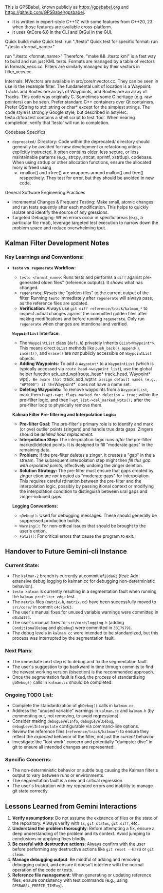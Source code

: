This is GPSBabel, known publicly as https://gpsbabel.org and
  https://github.com/GPSBabel/gpsbabel.
  * It is written in expert-style C++17, with some features from C++20, 23.
    when those features are available cross-platform.
  * It uses QtCore 6.8 in the CLI and QtGui in the GUI.

Quick build:
  make
Quick test:
  run "./testo"
Quick test for specific format:
  run "./testo <format_name>"

  run "./testo <format_name>"
  Therefore, "make && ./testo kml" is a fast way to build and run just
  KML tests.
Formats are managed by a table of vectors in formats_vecs.cc.
Filters are similarly managed by their vectors in filter_vecs.cc.

Internals:
  NVectors are available in src/core/nvector.cc. They can be seen in use
  in the resample filter.
  The fundamental unit of location is a Waypoint. Tracks and Routes are
  arrays of Waypoints, and Routes are an array of Tracks.
  This code was originally C. Sometimes some C heritage (e.g. raw pointers)
  can be seen.
  Prefer standard C++ containers over Qt containers.
  Prefer QString to std::string or char* except for the simplest strings.
  The code style is strongly Google style, but described in astylerc.
  testo.d/foo.test contains a shell script to test 'foo'.
  When nearing completion, verify that 'testo' will run to completion.

Codebase Specifics
 * `deprecated/` Directory: Code within the deprecated/ directory
    should generally be avoided for new development or refactoring
    unless explicitly instructed. It often contains older, less
    secure, or less maintainable patterns (e.g., strcpy, strcat,
    sprintf, xstrdup).
     codebase. When using strdup or other allocation functions, ensure the allocated
mory is freed using
   * xmalloc() and xfree() are wrappers around malloc() and
     free() respectively. They test for error, but they should be avoided
     in new code.

  General Software Engineering Practices
   * Incremental Changes & Frequent Testing: Make small, atomic changes and run tests
equently after each
     modification. This helps to quickly isolate and identify the source of any
gressions.
   * Targeted Debugging: When errors occur in specific areas (e.g., a particular file
rmat), leverage
     targeted test execution to narrow down the problem space and reduce overwhelming
tput.

## Kalman Filter Development Notes

### Key Learnings and Conventions:

-   **`testo` vs. `regenerate` Workflow:**
    -   `testo <format_name>`: Runs tests and performs a `diff` against pre-generated
olden files" (reference outputs). It *shows* what has changed.
    -   `regenerate`: *Resets* the "golden files" to the current output of the filter.
        Running `testo` immediately after `regenerate` will always pass, as the reference files
        are updated.
    -   **Verification:** Always use `git diff reference/track/kalman_*` to inspect
        actual changes against the committed golden files after making modifications and before
        running `regenerate`. Only run `regenerate` when changes are intentional and verified.

    **`WaypointList` Interface:**
    -   The `WaypointList` class (`defs.h`) privately inherits `QList<Waypoint*>`.
        This means direct `QList` methods like `push_back()`, `append()`, `insert()`, and
        `erase()` are *not* publicly accessible on `WaypointList` objects.
    -   **Adding Waypoints:** To add a `Waypoint*` to a `WaypointList` (which is
        typically accessed via `route_head->waypoint_list`), use the global helper function
 ack_add_wpt(route_head* track_head, Waypoint* wpt)`. Be aware that `track_add_wpt`
 ht assign default names (e.g., "WPT000") if the `Waypoint*` does not have a name set.
    -   **Deleting Waypoints:** To remove waypoints from a `WaypointList`, mark them
 h `wpt->wpt_flags.marked_for_deletion = true;` within the pre-filter logic, and then
 l `wpt_list->del_marked_wpts();` after the pre-filter loop to physically remove them.

    **Kalman Filter Pre-filtering and Interpolation Logic:**
    -   **Pre-filter Goal:** The pre-filter's primary role is to identify and mark (or
 ove) outlier points (zingers) and handle true data gaps. Zingers should be *deleted
 hout replacement*.
    -   **Interpolation Step:** The interpolation logic runs *after* the pre-filter
  marked/deleted points. It is designed to fill "moderate gaps" in the remaining data.
    -   **Problem:** If the pre-filter deletes a zinger, it creates a "gap" in the
 a stream. The subsequent interpolation step might then *fill this gap with
 erpolated points*, effectively undoing the zinger deletion.
    -   **Solution Strategy:** The pre-filter must ensure that gaps created by zinger
 etion are *not* treated as "moderate gaps" for interpolation. This requires careful
 rdination between the pre-filter and the interpolation logic, possibly by passing
 itional context or modifying the interpolation condition to distinguish between
 ural gaps and zinger-induced gaps.

    **Logging Conventions:**
    -   `qDebug()`: Used for debugging messages. These should generally be suppressed
 production builds.
    -   `Warning()`: For non-critical issues that should be brought to the user's
 ention.
    -   `Fatal()`: For critical errors that cause the program to exit.

## Handover to Future Gemini-cli Instance

### Current State:

-   The `kalman-2` branch is currently at commit `ef28da62` (feat: Add extensive debug logging to kalman.cc for debugging non-deterministic behavior.).
-   `testo kalman` is currently resulting in a segmentation fault when running the `kalman_prefilter_edge` test.
-   The `matrix` files (`matrix.h`, `matrix.cc`) have been successfully moved to `src/core/` in commit `c4c76c63`.
-   The user's manual fixes for unused variable warnings were committed in `d0a3d174`.
-   The user's manual fixes for `src/core/logging.h` (adding `ConditionalDebug` and `gbDebug`) were committed in `33179791`.
-   The debug levels in `kalman.cc` were intended to be standardized, but this process was interrupted by the segmentation fault.

### Next Plans:

-   The immediate next step is to debug and fix the segmentation fault.
-   The user's suggestion to go backward in time through commits to find the newest working version (bisection) is the recommended approach.
-   Once the segmentation fault is fixed, the process of standardizing `gbDebug()` calls in `kalman.cc` should be completed.

### Ongoing TODO List:

-   Complete the standardization of `gbDebug()` calls in `kalman.cc`.
-   Address the "unused variable" warnings in `kalman.cc` and `kalman.h` (by commenting out, not removing, to avoid regressions).
-   Consider making `debugLevelInfo`, `debugLevelDebug`, `debugLevelInterpolate` configurable via command-line options.
-   Review the reference files (`reference/track/kalman*`) to ensure they reflect the *expected* behavior of the filter, not just the *current* behavior.
-   Investigate the "lost work" concern and potentially "dumpster dive" in git to ensure all intended changes are represented.

### Specific Concerns:

-   The non-deterministic behavior or subtle bug causing the Kalman filter's output to vary between runs or environments.
-   The segmentation fault is a new and critical regression.
-   The user's frustration with my repeated errors and inability to manage git state correctly.

## Lessons Learned from Gemini Interactions

1.  **Verify assumptions**: Do not assume the existence of files or the state of the repository. Always verify with `ls`, `git status`, `git diff`, etc.
2.  **Understand the problem thoroughly**: Before attempting a fix, ensure a deep understanding of the problem and its context. Avoid jumping to conclusions or applying fixes blindly.
3.  **Be careful with destructive actions**: Always confirm with the user before performing any destructive actions like `git reset --hard` or `git clean`.
4.  **Manage debugging output**: Be mindful of adding and removing debugging output, and ensure it doesn't interfere with the normal operation of the code or tests.
5.  **Reference file management**: When generating or updating reference files, ensure consistency with test commands (e.g., using `GPSBABEL_FREEZE_TIME=y`).
